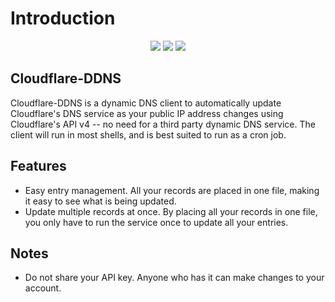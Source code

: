 # Introduction

<p align="center">
    <a href="https://github.com/nathanlytang/cloudflare-ddns" alt="Repo Size"><img src="https://img.shields.io/github/repo-size/nathanlytang/cloudflare-ddns" /></a>
    <a href="https://github.com/nathanlytang/cloudflare-ddns" alt="License"><img src="https://img.shields.io/github/license/nathanlytang/cloudflare-ddns" /></a>
    <a href="https://github.com/nathanlytang/cloudflare-ddns" alt="Language"><img src="https://img.shields.io/github/languages/top/nathanlytang/cloudflare-ddns" /></a>
</p>

## Cloudflare-DDNS
Cloudflare-DDNS is a dynamic DNS client to automatically update Cloudflare's DNS service as your public IP address changes using Cloudflare's API v4 -- no need for a third party dynamic DNS service.  The client will run in most shells, and is best suited to run as a cron job.

## Features
* Easy entry management.  All your records are placed in one file, making it easy to see what is being updated.
* Update multiple records at once.  By placing all your records in one file, you only have to run the service once to update all your entries.

## Notes
* Do not share your API key.  Anyone who has it can make changes to your account.